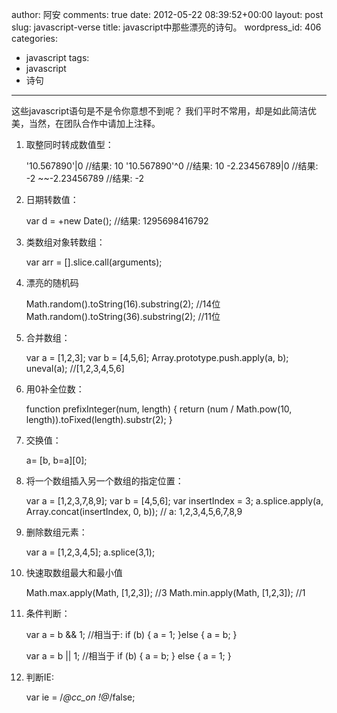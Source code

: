 author: 阿安
comments: true
date: 2012-05-22 08:39:52+00:00
layout: post
slug: javascript-verse
title: javascript中那些漂亮的诗句。
wordpress_id: 406
categories:
- javascript
tags:
- javascript
- 诗句
---

这些javascript语句是不是令你意想不到呢？ 我们平时不常用，却是如此简洁优美，当然，在团队合作中请加上注释。

1. 取整同时转成数值型：

    

    '10.567890'|0
    //结果: 10
    '10.567890'^0
    //结果: 10
    -2.23456789|0
    //结果: -2
    ~~-2.23456789
    //结果: -2





2. 日期转数值：

    

    var d = +new Date();
    //结果: 1295698416792



<!-- more -->

3. 类数组对象转数组：

    

    var arr = [].slice.call(arguments);





4. 漂亮的随机码

    

    Math.random().toString(16).substring(2); //14位
    Math.random().toString(36).substring(2); //11位





5. 合并数组：

    

    var a = [1,2,3];
    var b = [4,5,6];
    Array.prototype.push.apply(a, b);
    uneval(a); //[1,2,3,4,5,6]





6. 用0补全位数：

    

    function prefixInteger(num, length) {
      return (num / Math.pow(10, length)).toFixed(length).substr(2);
    }





7. 交换值：

    

    a= [b, b=a][0];





8. 将一个数组插入另一个数组的指定位置：

    

    var a = [1,2,3,7,8,9];
    var b = [4,5,6];
    var insertIndex = 3;
    a.splice.apply(a, Array.concat(insertIndex, 0, b));
    // a: 1,2,3,4,5,6,7,8,9





9. 删除数组元素：

    

    var a = [1,2,3,4,5];
    a.splice(3,1);





10. 快速取数组最大和最小值

    

    Math.max.apply(Math, [1,2,3]); //3
    Math.min.apply(Math, [1,2,3]); //1





11. 条件判断：

    

    var a = b && 1;
    //相当于:
    if (b) {
      a = 1;
    }else {
      a = b;
    }

    var a = b || 1;
    //相当于
    if (b) {
      a = b;
    } else {
      a = 1;
    }





12. 判断IE:



    var ie = /*@cc_on !@*/false;


